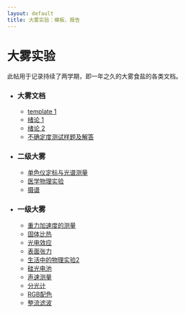 ```yaml
---
layout: default
title: 大雾实验：模板，报告
---
```

# 大雾实验
此帖用于记录持续了两学期，即一年之久的大雾食盐的各类文档。
- ### **大雾文档**
    - <a href="https://raw.githubusercontent.com/byn1002/byn1002.github.io/master/assets/files/college_physics_experiments/template.zip" target="_blank">template 1</a>
    - <a href="https://raw.githubusercontent.com/byn1002/byn1002.github.io/master/assets/files/college_physics_experiments/绪论1.pdf" target="_blank">绪论 1</a>
    - <a href="https://raw.githubusercontent.com/byn1002/byn1002.github.io/master/assets/files/college_physics_experiments/绪论2.pdf" target="_blank">绪论 2</a>
    - <a href="https://raw.githubusercontent.com/byn1002/byn1002.github.io/master/assets/files/college_physics_experiments/不确定度测试样题及解答.pdf" target="_blank">不确定度测试样题及解答</a>

- ### **二级大雾**
    - <a href="https://raw.githubusercontent.com/byn1002/byn1002.github.io/master/assets/files/college_physics_experiments/Comprehensive_Experimentation_B/M_Light.pdf" target="_blank">单色仪定标与光谱测量</a>
    - <a href="https://raw.githubusercontent.com/byn1002/byn1002.github.io/master/assets/files/college_physics_experiments/Comprehensive_Experimentation_B/medical_physics_experiment.pdf" target="_blank">医学物理实验</a>
    - <a href="https://raw.githubusercontent.com/byn1002/byn1002.github.io/master/assets/files/college_physics_experiments/Comprehensive_Experimentation_B/spectrography.pdf" target="_blank">摄谱</a>

- ### **一级大雾**
    - <a href="https://raw.githubusercontent.com/byn1002/byn1002.github.io/master/assets/files/college_physics_experiments/Base_Experimentation_A/单摆法测重力加速度实验设计方案.pdf" target="_blank">重力加速度的测量</a>
    - <a href="https://raw.githubusercontent.com/byn1002/byn1002.github.io/master/assets/files/college_physics_experiments/Base_Experimentation_A/固体比热.zip" target="_blank">固体比热</a>
    - <a href="https://raw.githubusercontent.com/byn1002/byn1002.github.io/master/assets/files/college_physics_experiments/Base_Experimentation_A/photoelectric_effect.pdf" target="_blank">光电效应</a>
    - <a href="https://raw.githubusercontent.com/byn1002/byn1002.github.io/master/assets/files/college_physics_experiments/Base_Experimentation_A/表面张力.pdf" target="_blank">表面张力</a>
    - <a href="https://raw.githubusercontent.com/byn1002/byn1002.github.io/master/assets/files/college_physics_experiments/Base_Experimentation_A/生活中的物理实验2.pdf" target="_blank">生活中的物理实验2</a>
    - <a href="https://raw.githubusercontent.com/byn1002/byn1002.github.io/master/assets/files/college_physics_experiments/Base_Experimentation_A/硅光电池.pdf" target="_blank">硅光电池</a>
    - <a href="https://raw.githubusercontent.com/byn1002/byn1002.github.io/master/assets/files/college_physics_experiments/Base_Experimentation_A/声速测量.pdf" target="_blank">声速测量</a>
    - <a href="https://raw.githubusercontent.com/byn1002/byn1002.github.io/master/assets/files/college_physics_experiments/Base_Experimentation_A/分光计.pdf" target="_blank">分光计</a>
    - <a href="https://raw.githubusercontent.com/byn1002/byn1002.github.io/master/assets/files/college_physics_experiments/Base_Experimentation_A/RGB.pdf" target="_blank">RGB配色</a>
    - <a href="https://raw.githubusercontent.com/byn1002/byn1002.github.io/master/assets/files/college_physics_experiments/Base_Experimentation_A/（已压缩）整流滤波.pdf" target="_blank">整流滤波</a>



